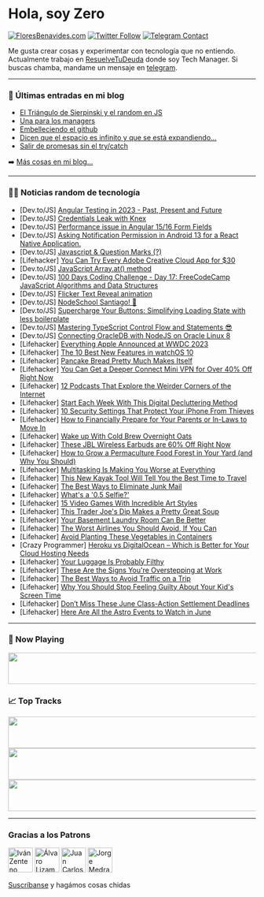 # Hola, soy Zero

[![FloresBenavides.com](https://img.shields.io/website?down_message=oops&label=MiBlog&style=for-the-badge&up_message=online&url=https%3A%2F%2Ffloresbenavides.com)](https://floresbenavides.com) [![Twitter Follow](https://img.shields.io/twitter/follow/ZeroDragon?color=%231DA1F2&label=Follow&logo=twitter&logoColor=ffffff&style=for-the-badge)](https://twitter.com/zerodragon) [![Telegram Contact](https://img.shields.io/badge/escr%C3%ADbeme-ZeroDragon-%2326A5E4?style=for-the-badge&logo=telegram)](https://t.me/zerodragon)

Me gusta crear cosas y experimentar con tecnología que no entiendo.
Actualmente trabajo en [ResuelveTuDeuda](http://github.com/resuelve) donde soy Tech Manager.
Si buscas chamba, mandame un mensaje en [telegram](https://t.me/zerodragon).

---

### 📕 Últimas entradas en mi blog
<!-- BLOG-POST-LIST:START -->
- [El Triángulo de Sierpinski y el random en JS](https://floresbenavides.com/el-triangulo-de-sierpinski-y-el-random-en-js/)
- [Una para los managers](https://floresbenavides.com/una-para-los-managers/)
- [Embelleciendo el github](https://floresbenavides.com/embelleciendo-el-github/)
- [Dicen que el espacio es infinito y que se está expandiendo…](https://floresbenavides.com/dicen-que-el-espacio-es-infinito-y-que-se-esta-expandiendo/)
- [Salir de promesas sin el try/catch](https://floresbenavides.com/salir-de-promesas-sin-el-try-catch/)
<!-- BLOG-POST-LIST:END -->

➡️ [Más cosas en mi blog...](https://floresbenavides.com)

---

### 👨‍💻 Noticias random de tecnología
<!-- TECH-POSTS:START -->
- [Dev.to/JS] [Angular Testing in 2023 - Past, Present and Future](https://dev.to/this-is-angular/angular-testing-in-2023-past-present-and-future-j5m)
- [Dev.to/JS] [Credentials Leak with Knex](https://dev.to/castarco/credentials-leak-with-knex-2c0e)
- [Dev.to/JS] [Performance issue in Angular 15/16 Form Fields](https://dev.to/k_v_s/performance-issue-in-angular-1516-form-fields-41em)
- [Dev.to/JS] [Asking Notification Permission in Android 13 for a React Native Application.](https://dev.to/gautham495/asking-notification-permission-in-android-13-for-a-react-native-application-35n2)
- [Dev.to/JS] [Javascript &amp; Question Marks &lpar;?&rpar;](https://dev.to/husnain/javascript-question-marks--5gc5)
- [Lifehacker] [You Can Try Every Adobe Creative Cloud App for $30](https://lifehacker.com/you-can-try-every-adobe-creative-cloud-app-for-30-1850489802)
- [Dev.to/JS] [JavaScript Array.at&lpar;&rpar; method](https://dev.to/mezieiv/javascript-arrayat-method-162f)
- [Dev.to/JS] [100 Days Coding Challenge - Day 17: FreeCodeCamp JavaScript Algorithms and Data Structures](https://dev.to/alexmgp7/100-days-coding-challenge-day-17-freecodecamp-javascript-algorithms-and-data-structures-3952)
- [Dev.to/JS] [Flicker Text Reveal animation](https://dev.to/smitprajapati/flicker-text-reveal-animation-g50)
- [Dev.to/JS] [NodeSchool Santiago! 🎉](https://dev.to/jsconfcl/nodeschool-santiago-j2i)
- [Dev.to/JS] [Supercharge Your Buttons: Simplifying Loading State with less boilerplate](https://dev.to/piyushkmr/supercharge-your-buttons-simplifying-loading-state-with-less-boilerplate-fda)
- [Dev.to/JS] [Mastering TypeScript Control Flow and Statements 😎](https://dev.to/bobbyhalljr/mastering-typescript-control-flow-and-statements-140)
- [Dev.to/JS] [Connecting OracleDB with NodeJS on Oracle Linux 8](https://dev.to/farisdurrani/connecting-oracledb-with-nodejs-on-oracle-linux-8-1phm)
- [Lifehacker] [Everything Apple Announced at WWDC 2023](https://lifehacker.com/everything-apple-announced-at-wwdc-2023-1850506825)
- [Lifehacker] [The 10 Best New Features in watchOS 10](https://lifehacker.com/the-10-best-new-features-in-watchos-10-1850507797)
- [Lifehacker] [Pancake Bread Pretty Much Makes Itself](https://lifehacker.com/pancake-bread-pretty-much-makes-itself-1850507100)
- [Lifehacker] [You Can Get a Deeper Connect Mini VPN for Over 40% Off Right Now](https://lifehacker.com/you-can-get-a-deeper-connect-mini-vpn-for-over-40-off-1850489824)
- [Lifehacker] [12 Podcasts That Explore the Weirder Corners of the Internet](https://lifehacker.com/12-podcasts-that-explore-the-weirder-corners-of-the-int-1850503607)
- [Lifehacker] [Start Each Week With This Digital Decluttering Method](https://lifehacker.com/start-each-week-with-this-digital-decluttering-method-1850507159)
- [Lifehacker] [10 Security Settings That Protect Your iPhone From Thieves](https://lifehacker.com/10-security-settings-you-should-use-to-protect-your-iph-1850506736)
- [Lifehacker] [How to Financially Prepare for Your Parents or In-Laws to Move In](https://lifehacker.com/how-to-financially-prepare-for-your-parents-or-in-laws-1850506455)
- [Lifehacker] [Wake up With Cold Brew Overnight Oats](https://lifehacker.com/wake-up-with-cold-brew-overnight-oats-1850506140)
- [Lifehacker] [These JBL Wireless Earbuds are 60% Off Right Now](https://lifehacker.com/these-jbl-wireless-earbuds-are-60-off-right-now-1850493650)
- [Lifehacker] [How to Grow a Permaculture Food Forest in Your Yard &lpar;and Why You Should&rpar;](https://lifehacker.com/how-to-grow-a-permaculture-food-forest-in-your-yard-an-1850505292)
- [Lifehacker] [Multitasking Is Making You Worse at Everything](https://lifehacker.com/multitasking-is-making-you-worse-at-everything-1850505967)
- [Lifehacker] [This New Kayak Tool Will Tell You the Best Time to Travel](https://lifehacker.com/this-new-kayak-tool-will-tell-you-the-best-time-to-trav-1850502050)
- [Lifehacker] [The Best Ways to Eliminate Junk Mail](https://lifehacker.com/the-best-ways-to-eliminate-junk-mail-1850503997)
- [Lifehacker] [What&#39;s a &#39;0.5 Selfie?&#39;](https://lifehacker.com/whats-a-0-5-selfie-1850501012)
- [Lifehacker] [15 Video Games With Incredible Art Styles](https://lifehacker.com/15-video-games-with-incredible-art-styles-1850501132)
- [Lifehacker] [This Trader Joe&#39;s Dip Makes a Pretty Great Soup](https://lifehacker.com/this-trader-joes-dip-makes-a-pretty-great-soup-1850501276)
- [Lifehacker] [Your Basement Laundry Room Can Be Better](https://lifehacker.com/your-basement-laundry-room-can-be-better-1850501517)
- [Lifehacker] [The Worst Airlines You Should Avoid, If You Can](https://lifehacker.com/the-worst-airlines-you-should-avoid-if-you-can-1850501522)
- [Lifehacker] [Avoid Planting These Vegetables in Containers](https://lifehacker.com/avoid-planting-these-vegetables-in-containers-1850501535)
- [Crazy Programmer] [Heroku vs DigitalOcean – Which is Better for Your Cloud Hosting Needs](https://www.thecrazyprogrammer.com/2023/06/heroku-vs-digitalocean.html)
- [Lifehacker] [Your Luggage Is Probably Filthy](https://lifehacker.com/your-luggage-is-probably-filthy-1850501679)
- [Lifehacker] [These Are the Signs You&#39;re Overstepping at Work](https://lifehacker.com/these-are-the-signs-youre-overstepping-at-work-1850501701)
- [Lifehacker] [The Best Ways to Avoid Traffic on a Trip](https://lifehacker.com/the-best-ways-to-avoid-traffic-on-a-trip-1850501765)
- [Lifehacker] [Why You Should Stop Feeling Guilty About Your Kid&#39;s Screen Time](https://lifehacker.com/why-you-should-stop-feeling-guilty-about-your-kids-scre-1850500959)
- [Lifehacker] [Don’t Miss These June Class-Action Settlement Deadlines](https://lifehacker.com/don-t-miss-these-june-class-action-settlement-deadlines-1850501393)
- [Lifehacker] [Here Are All the Astro Events to Watch in June](https://lifehacker.com/here-are-all-the-astro-events-to-watch-in-june-1850500214)<!-- TECH-POSTS:END -->

---

### 🎵 Now Playing
<a href="https://spotify-now-playing-dun.vercel.app/now-playing?open"><img src="https://spotify-now-playing-dun.vercel.app/now-playing" width="540" height="64"></a>

### 📈 Top Tracks
<a href="https://spotify-now-playing-dun.vercel.app/top-tracks?i=1&open"><img src="https://spotify-now-playing-dun.vercel.app/top-tracks?i=1" width="540" height="64"></a>
<a href="https://spotify-now-playing-dun.vercel.app/top-tracks?i=2&open"><img src="https://spotify-now-playing-dun.vercel.app/top-tracks?i=2" width="540" height="64"></a>
<a href="https://spotify-now-playing-dun.vercel.app/top-tracks?i=3&open"><img src="https://spotify-now-playing-dun.vercel.app/top-tracks?i=3" width="540" height="64"></a>

---

### Gracias a los Patrons
[<img src="https://avatars.githubusercontent.com/u/243380?v=4" alt="Iván Zenteno" width="50px">](https://github.com/k001) [<img src="https://avatars.githubusercontent.com/u/19955639?v=4" alt="Álvaro Lizama" width="50px">](https://github.com/alvarolizama) [<img src="https://avatars.githubusercontent.com/u/2718753?v=4" alt="Juan Carlos Ruiz" width="50px">](https://github.com/JuanCrg90) [<img src="https://avatars.githubusercontent.com/u/37025?v=4" alt="Jorge Medrano" width="50px">](https://github.com/h1pp1e) 

[Suscríbanse](https://www.patreon.com/zerodragon) y hagámos cosas chidas
